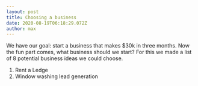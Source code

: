 ```yaml
---
layout: post
title: Choosing a business
date: 2020-08-19T06:18:29.072Z
author: max
---
```

We have our goal: start a business that makes $30k in three months. Now the fun part comes, what business should we start? For this we made a list of 8 potential business ideas we could choose.

1. Rent a Ledge
2. Window washing lead generation